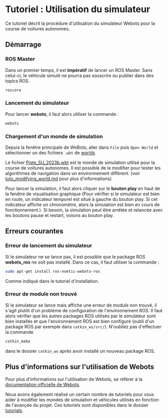 # Tutoriel : Utilisation du simulateur

Ce tutoriel décrit la procédure d'utilisation du simulateur Webots pour la course de voitures autonomes.

## Démarrage

### ROS Master
Dans un premier temps, il est **impératif** de lancer un ROS Master. Sans celui-ci, le véhicule simulé ne pourra pas souscrire ou publier dans des topics ROS.
```bash
roscore
```

### Lancement du simulateur
Pour lancer **webots**, il faut alors utiliser la commande :
```bash
webots
```

### Chargement d'un monde de simulation
Depuis la fenêtre principale de WeBots, aller dans ```File``` puis ```Open World``` et sélectionner un des fichiers ```.wbt``` de [worlds](worlds/)

Le fichier [Piste_SU_2023b.wbt](../worlds/Piste_SU_2023b.wbt) est le monde de simulation utilisé pour la course de voitures autonomes. Il est possible de le modifier pour tester les algorithmes de navigation dans un environnement différent. (voir [tuto_modifying_world.md](tuto_modifying_world.md) pour plus d'informations)

Pour lancer la simulation, il faut alors cliquer sur le **bouton play** en haut de la fenêtre de visualisation graphique (Pour vérifier si le simulateur est bien en route, un indicateur temporel est situé à gauche du bouton play. Si cet indicateur affiche un chronomètre, alors la simulation est bien en cours de fonctionnement.). Si besoin, la simulation peut être arrétée et relancée avec les boutons pause et restart, voisins au bouton play.

## Erreurs courantes
### Erreur de lancement du simulateur
Si le simulateur ne se lance pas, il est possible que le package ROS **webots_ros** ne soit pas installé. Dans ce cas, il faut utiliser la commande :
```bash
sudo apt-get install ros-noetic-webots-ros
```
Comme indiqué dans le tutoriel d'installation.

### Erreur de module non trouvé
Si le simulateur se lance mais affiche une erreur de module non trouvé, il s'agit plutôt d'un problème de configuration de l'environnement ROS. Il faut alors vérifier que les autres packages ROS utilisés par le simulateur sont bien installés et que l'environnement ROS est bien configuré (oubli d'un package ROS par exemple dans ```catkin_ws/src/```). N'oubliez pas d'effectuer la commande
```bash
catkin_make
```
dans le dossier ```catkin_ws``` après avoir installé un nouveau package ROS.

## Plus d'informations sur l'utilisation de Webots
Pour plus d'informations sur l'utilisation de Webots, se référer à la [documentation officielle de Webots](https://cyberbotics.com/doc/guide/tutorials?tab-language=python).

Nous avons également réalisé un certain nombre de tutoriels pour vous aider à modifier les mondes de simulation et véhicules utilisés en fonction de l'avançée du projet. Ces tutoriels sont disponibles dans le dossier [tutorials](../tutorials/).